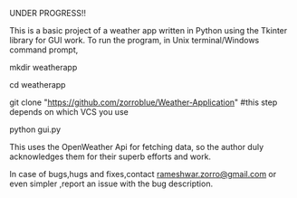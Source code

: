  UNDER PROGRESS!!

This is a basic project of a weather app written in Python using the Tkinter library for GUI work.
To run the program,
in Unix terminal/Windows command prompt,

mkdir weatherapp

cd weatherapp

git clone "https://github.com/zorroblue/Weather-Application" #this step depends on which VCS you use

python gui.py

This uses the OpenWeather Api for fetching data, so the author duly acknowledges them for their superb efforts and work.

In case of bugs,hugs and fixes,contact rameshwar.zorro@gmail.com or even simpler ,report an issue with the bug description.


